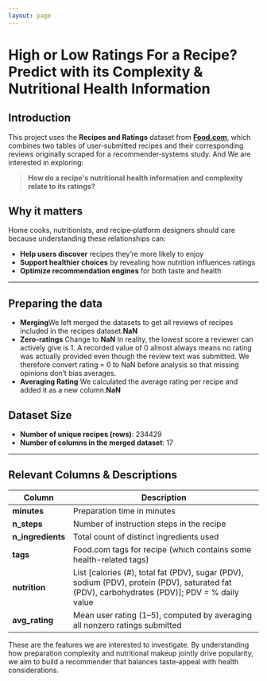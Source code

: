 ```yaml
---
layout: page
---
```

# High or Low Ratings For a Recipe? Predict with its Complexity & Nutritional Health Information

## Introduction

This project uses the **Recipes and Ratings** dataset from **[Food.com](https://www.food.com/)**, which combines two tables of user‑submitted recipes and their corresponding reviews originally scraped for a recommender‑systems study. And We are interested in exploring:
>  **How do a recipe's nutritional health information and complexity relate to its ratings?**

## Why it matters
Home cooks, nutritionists, and recipe‑platform designers should care because understanding these relationships can:
- **Help users discover** recipes they’re more likely to enjoy  
- **Support healthier choices** by revealing how nutrition influences ratings  
- **Optimize recommendation engines** for both taste and health  

---
## Preparing the data
- **Merging**We left merged the datasets to get all reviews of recipes included in the recipes dataset.**NaN**
- **Zero-ratings** Change to **NaN**
In reality, the lowest score a reviewer can actively give is 1. A recorded value of 0 almost always means no rating was actually provided even though the review text was submitted. We therefore convert rating = 0 to NaN before analysis so that missing opinions don’t bias averages.
- **Averaging Rating** We calculated the average rating per recipe and added it as a new column.**NaN**

## Dataset Size
- **Number of unique recipes (rows)**: 234429  
- **Number of columns in the merged dataset**: 17


---

## Relevant Columns & Descriptions

| Column            | Description                                                                                 |
|-------------------|---------------------------------------------------------------------------------------------|
| **minutes**       | Preparation time in minutes                                                                 |
| **n_steps**       | Number of instruction steps in the recipe                                                   |
| **n_ingredients** | Total count of distinct ingredients used                                                    |
| **tags**          | Food.com tags for recipe (which contains some health-related tags)                          |
| **nutrition**     | List [calories (#), total fat (PDV), sugar (PDV), sodium (PDV), protein (PDV), saturated fat (PDV), carbohydrates (PDV)]; PDV = % daily value                                                                  |
| **avg_rating**    | Mean user rating (1–5), computed by averaging all nonzero ratings submitted                 |

These are the features we are interested to investigate. By understanding how preparation complexity and nutritional makeup jointly drive popularity, we aim to build a recommender that balances taste‑appeal with health considerations.

